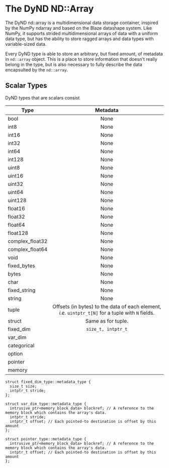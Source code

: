 The DyND ND::Array
==================

The DyND nd::array is a multidimensional data storage container, inspired
by the NumPy ndarray and based on the Blaze datashape system. Like NumPy,
it supports strided multidimensional arrays of data with a uniform
data type, but has the ability to store ragged arrays and data types
with variable-sized data.


Every DyND type is able to store an arbitrary, but fixed amount, of metadata in `nd::array` object.
This is a place to store information that doesn't really belong in the type, but is also necessary
to fully describe the data encapsulted by the `nd::array`.

Scalar Types
------------

DyND types that are scalars consist

| Type                  | Metadata                                    |
| --------------------- |:-------------------------------------------:|
| bool                  | None                                        |
| int8                  | None                                        |
| int16                 | None                                        |
| int32                 | None                                        |
| int64                 | None                                        |
| int128                | None                                        |
| uint8                 | None                                        |
| uint16                | None                                        |   
| uint32                | None                                        |
| uint64                | None                                        |
| uint128               | None                                        |
| float16               | None                                        |    
| float32               | None                                        |
| float64               | None                                        |
| float128              | None                                        |
| complex_float32       | None                                        |
| complex_float64       | None                                        |
| void                  | None                                        |
| fixed_bytes           | None                                        |
| bytes                 | None                                        |
| char                  | None                                        |
| fixed_string          | None                                        |
| string                | None                                                                                 |
| tuple                 | Offsets (in bytes) to the data of each element, *i.e.* `uintptr_t[N]` for a tuple with `N` fields.
| struct                | Same as for tuple.
| fixed_dim             | `size_t, intptr_t`
| var_dim               |
| categorical           |
| option                |
| pointer               |
| memory                |






```
struct fixed_dim_type::metadata_type {
  size_t size;
  intptr_t stride;
};

struct var_dim_type::metadata_type {
  intrusive_ptr<memory_block_data> blockref; // A reference to the memory block which contains the array's data.
  intptr_t stride;
  intptr_t offset; // Each pointed-to destination is offset by this amount
};

struct pointer_type::metadata_type {
  intrusive_ptr<memory_block_data> blockref; // A reference to the memory block which contains the array's data.
  intptr_t offset; // Each pointed-to destination is offset by this amount
};
````
